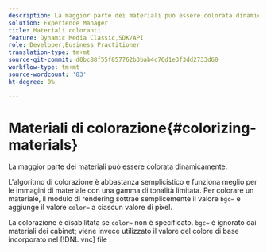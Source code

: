 ```yaml
---
description: La maggior parte dei materiali può essere colorata dinamicamente.
solution: Experience Manager
title: Materiali coloranti
feature: Dynamic Media Classic,SDK/API
role: Developer,Business Practitioner
translation-type: tm+mt
source-git-commit: d0bc88f55f857762b3bab4c76d1e3f3dd2733d60
workflow-type: tm+mt
source-wordcount: '83'
ht-degree: 0%

---
```



# Materiali di colorazione{#colorizing-materials}

La maggior parte dei materiali può essere colorata dinamicamente.

L&#39;algoritmo di colorazione è abbastanza semplicistico e funziona meglio per le immagini di materiale con una gamma di tonalità limitata. Per colorare un materiale, il modulo di rendering sottrae semplicemente il valore `bgc=` e aggiunge il valore `color=` a ciascun valore di pixel.

La colorazione è disabilitata se `color=` non è specificato. `bgc=` è ignorato dai materiali dei cabinet; viene invece utilizzato il valore del colore di base incorporato nel  [!DNL vnc] file .
